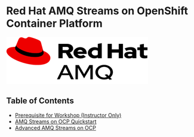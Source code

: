 # Red Hat AMQ Streams on OpenShift Container Platform

![](amq-streams-test/images/logo.png)

## Table of Contents
<!---
- [Prerequisite for workshop (Instructor Only)](prereq.md)
--->
- [Prerequisite for Workshop (Instructor Only)](prereq.md)
- [AMQ Streams on OCP Quickstart](amq-streams-quickstart/README.md)
- [Advanced AMQ Streams on OCP ](amq-streams-full/README.md)
<!---
- [Basic Serverless, auto scale up & scale down by request](serverless.md)
- [Complex Cloud-Native Application with Live Flight Track Demo](liveflight.md)
--->